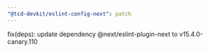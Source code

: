 ```yaml
---
"@tcd-devkit/eslint-config-next": patch
---
```


fix(deps): update dependency @next/eslint-plugin-next to v15.4.0-canary.110
